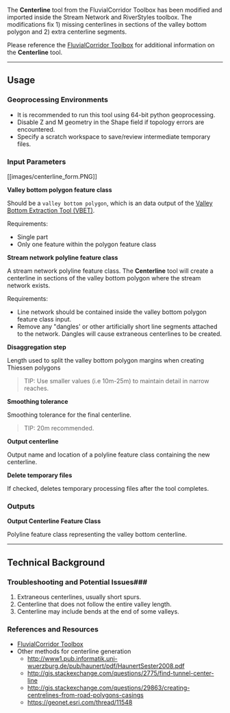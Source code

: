 The **Centerline** tool from the FluvialCorridor Toolbox has been modified and imported inside the Stream Network and RiverStyles toolbox. The modifications fix 1) missing centerlines in sections of the valley bottom polygon and 2) extra centerline segments.

Please reference the [FluvialCorridor Toolbox](http://www.sciencedirect.com/science/article/pii/S0169555X14002219) for additional information on the **Centerline** tool.

_______________________________________________________________
## Usage

### Geoprocessing Environments

* It is recommended to run this tool using 64-bit python geoprocessing.
* Disable Z and M geometry in the Shape field if topology errors are encountered.
* Specify a scratch workspace to save/review intermediate temporary files.

### Input Parameters

[[images/centerline_form.PNG]]

**Valley bottom polygon feature class**

Should be a `valley bottom polygon`, which is an data output of the [Valley Bottom Extraction Tool (VBET)](https://bitbucket.org/jtgilbert/riparian-condition-assessment-tools/wiki/Tool_Documentation/VBET).

Requirements:

* Single part
* Only one feature within the polygon feature class

**Stream network polyline feature class**

A stream network polyline feature class. The **Centerline** tool will create a centerline in sections of the valley bottom polygon where the stream network exists.

Requirements:

* Line network should be contained inside the valley bottom polygon feature class input.
* Remove any "dangles' or other artificially short line segments attached to the network. Dangles will cause extraneous centerlines to be created. 

**Disaggregation step**

Length used to split the valley bottom polygon margins when creating Thiessen polygons

> TIP: Use smaller values (i.e 10m-25m) to maintain detail in narrow reaches.

**Smoothing tolerance**

Smoothing tolerance for the final centerline. 

> TIP: 20m recommended.

**Output centerline**

Output name and location of a polyline feature class containing the new centerline.

**Delete temporary files**

If checked, deletes temporary processing files after the tool completes.

### Outputs

**Output Centerline Feature Class**

Polyline feature class representing the valley bottom centerline. 

_______________________________________________________________
## Technical Background

### Troubleshooting and Potential Issues###
1. Extraneous centerlines, usually short spurs.
2. Centerline that does not follow the entire valley length.
3. Centerline may include bends at the end of some valleys.

### References and Resources

* [FluvialCorridor Toolbox](http://umrevs-isig.fr/spip.php?rubrique164)
* Other methods for centerline generation
	* http://www1.pub.informatik.uni-wuerzburg.de/pub/haunert/pdf/HaunertSester2008.pdf
	* http://gis.stackexchange.com/questions/2775/find-tunnel-center-line
	* http://gis.stackexchange.com/questions/29863/creating-centrelines-from-road-polygons-casings
	* https://geonet.esri.com/thread/11548